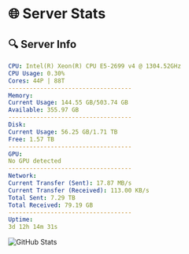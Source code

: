 # 🌐 Server Stats
## 🔍 Server Info
```yaml
CPU: Intel(R) Xeon(R) CPU E5-2699 v4 @ 1304.52GHz
CPU Usage: 0.30%
Cores: 44P | 88T
-----------------------------------
Memory:
Current Usage: 144.55 GB/503.74 GB
Available: 355.97 GB
-----------------------------------
Disk:
Current Usage: 56.25 GB/1.71 TB
Free: 1.57 TB
-----------------------------------
GPU:
No GPU detected
-----------------------------------
Network:
Current Transfer (Sent): 17.87 MB/s
Current Transfer (Received): 113.00 KB/s
Total Sent: 7.29 TB
Total Received: 79.19 GB
-----------------------------------
Uptime:
3d 12h 14m 31s
```
![GitHub Stats](https://img.shields.io/badge/Updated-2025-03-11_09:37:20-blue)